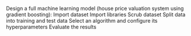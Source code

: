 Design a full machine learning model (house price valuation system using gradient boosting):
    Import dataset
    Import libraries
    Scrub dataset
    Split data into training and test data
    Select an algorithm and configure its hyperparameters
    Evaluate the results
